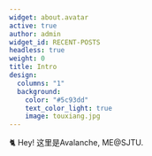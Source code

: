 ```yaml
---
widget: about.avatar
active: true
author: admin
widget_id: RECENT-POSTS
headless: true
weight: 0
title: Intro
design:
  columns: "1"
  background:
    color: "#5c93dd"
    text_color_light: true
    image: touxiang.jpg
---
```

🐈 Hey! 这里是Avalanche, ME@SJTU.